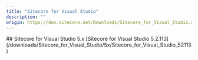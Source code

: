 ```yaml
---
title: "Sitecore for Visual Studio"
description: ""
origin: https://dev.sitecore.net/Downloads/Sitecore_for_Visual_Studio.aspx
---
```


<Card variant='outlineRaised' px={0} mb={8}>
<CardHeader>
## Sitecore for Visual Studio 5.x
</CardHeader>
<CardBody>
[Sitecore for Visual Studio 5.2.113](/downloads/Sitecore_for_Visual_Studio/5x/Sitecore_for_Visual_Studio_52113)
</CardBody>          
</Card>